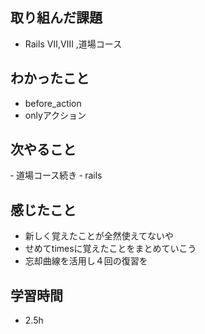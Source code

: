 ## 取り組んだ課題
- Rails Ⅶ,Ⅷ ,道場コース

## わかったこと
- before_action
- onlyアクション

## 次やること
‐ 道場コース続き
‐ rails

## 感じたこと
- 新しく覚えたことが全然使えてないや
- せめてtimesに覚えたことをまとめていこう
- 忘却曲線を活用し４回の復習を

## 学習時間
- 2.5h
